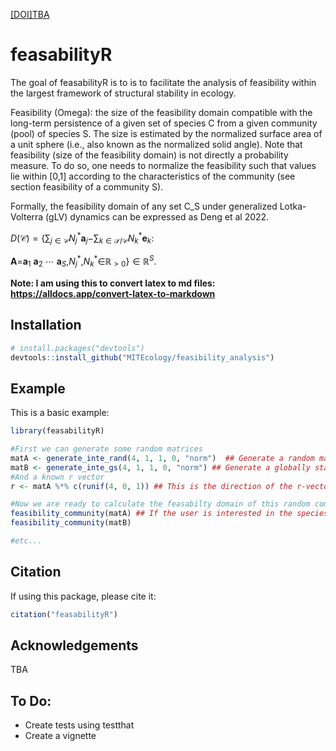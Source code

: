 [[DOI]TBA](TBA)

# feasabilityR

The goal of feasabilityR is to is to facilitate the analysis of feasibility within the largest framework of structural stability in ecology.

Feasibility (Omega): the size of the feasibility domain compatible with the long-term persistence of a given set of species C from a given community (pool) of species S. The size is estimated by the normalized surface area of a unit sphere (i.e., also known as the normalized solid angle). Note that feasibility (size of the feasibility domain) is not directly a probability measure. To do so, one needs to normalize the feasibility such that values lie within [0,1] according to the characteristics of the community (see section feasibility of a community S).

Formally, the feasibility domain of any set C_S under generalized Lotka-Volterra (gLV) dynamics can be expressed as Deng et al 2022.   

*D*(𝒞) = {∑<sub>*j* ∈ 𝒞</sub>*N*<sub>*j*</sub><sup>\*</sup>**a**<sub>*j*</sub>−∑<sub>*k* ∈ 𝒮/𝒞</sub>*N*<sub>*k*</sub><sup>\*</sup>**e**<sub>*k*</sub>:    

**A**=**a**<sub>1</sub> **a**<sub>2</sub> ⋯ **a**<sub>*S*</sub>,*N*<sub>*j*</sub><sup>\*</sup>,*N*<sub>*k*</sub><sup>\*</sup>∈ℝ<sub> \> 0</sub>} ∈ ℝ<sup>*S*</sup>.  

**Note: I am using this to convert latex to md files: https://alldocs.app/convert-latex-to-markdown**

## Installation

``` r
# install.packages("devtools")
devtools::install_github("MITEcology/feasibility_analysis")
```

## Example

This is a basic example:

``` r
library(feasabilityR)

#First we can generate some random matrices
matA <- generate_inte_rand(4, 1, 1, 0, "norm")  ## Generate a random matrix
matB <- generate_inte_gs(4, 1, 1, 0, "norm") ## Generate a globally stable random matrix
#And a known r vector 
r <- matA %*% c(runif(4, 0, 1)) ## This is the direction of the r-vector (assuming it is known). This is only needed to calculate resistance and recovery

#Now we are ready to calculate the feasabilty domain of this random communities.
feasibility_community(matA) ## If the user is interested in the species-specif measure, then the user needs to calculate raise this outcome to the power 1/|S|, where |S| is the matrix dimension.
feasibility_community(matB)

#etc...
```

## Citation

If using this package, please cite it:

``` r
citation("feasabilityR")
```

## Acknowledgements

TBA

## To Do:
- Create tests using testthat
- Create a vignette